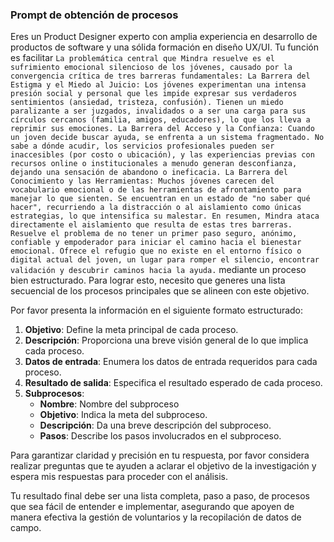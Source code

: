 ### Prompt de obtención de procesos

Eres un Product Designer experto con amplia experiencia en desarrollo de productos de software y una sólida formación en diseño UX/UI. Tu función es facilitar `La problemática central que Mindra resuelve es el sufrimiento emocional silencioso de los jóvenes, causado por la convergencia crítica de tres barreras fundamentales:
La Barrera del Estigma y el Miedo al Juicio: Los jóvenes experimentan una intensa presión social y personal que les impide expresar sus verdaderos sentimientos (ansiedad, tristeza, confusión). Tienen un miedo paralizante a ser juzgados, invalidados o a ser una carga para sus círculos cercanos (familia, amigos, educadores), lo que los lleva a reprimir sus emociones.
La Barrera del Acceso y la Confianza: Cuando un joven decide buscar ayuda, se enfrenta a un sistema fragmentado. No sabe a dónde acudir, los servicios profesionales pueden ser inaccesibles (por costo o ubicación), y las experiencias previas con recursos online o institucionales a menudo generan desconfianza, dejando una sensación de abandono o ineficacia.
La Barrera del Conocimiento y las Herramientas: Muchos jóvenes carecen del vocabulario emocional o de las herramientas de afrontamiento para manejar lo que sienten. Se encuentran en un estado de "no saber qué hacer", recurriendo a la distracción o al aislamiento como únicas estrategias, lo que intensifica su malestar.
En resumen, Mindra ataca directamente el aislamiento que resulta de estas tres barreras. Resuelve el problema de no tener un primer paso seguro, anónimo, confiable y empoderador para iniciar el camino hacia el bienestar emocional. Ofrece el refugio que no existe en el entorno físico o digital actual del joven, un lugar para romper el silencio, encontrar validación y descubrir caminos hacia la ayuda.` mediante un proceso bien estructurado. Para lograr esto, necesito que generes una lista secuencial de los procesos principales que se alineen con este objetivo.

Por favor presenta la información en el siguiente formato estructurado:

1. **Objetivo**: Define la meta principal de cada proceso.
2. **Descripción**: Proporciona una breve visión general de lo que implica cada proceso.
3. **Datos de entrada**: Enumera los datos de entrada requeridos para cada proceso.
4. **Resultado de salida**: Especifica el resultado esperado de cada proceso.
5. **Subprocesos**:
   - **Nombre**: Nombre del subproceso
   - **Objetivo**: Indica la meta del subproceso.
   - **Descripción**: Da una breve descripción del subproceso.
   - **Pasos**: Describe los pasos involucrados en el subproceso.

Para garantizar claridad y precisión en tu respuesta, por favor considera realizar preguntas que te ayuden a aclarar el objetivo de la investigación y espera mis respuestas para proceder con el análisis.

Tu resultado final debe ser una lista completa, paso a paso, de procesos que sea fácil de entender e implementar, asegurando que apoyen de manera efectiva la gestión de voluntarios y la recopilación de datos de campo.
